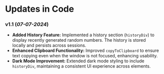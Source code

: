 # Updates in Code

### v1.1 (*07-07-2024*)

- **Added History Feature:** Implemented a history section (`historyDiv`) to display recently generated random numbers. The history is stored locally and persists across sessions.
- **Enhanced Clipboard Functionality:** Improved `copyToClipboard` to ensure text copying even when the window is not focused, enhancing usability.
- **Dark Mode Improvement:** Extended dark mode styling to include `historyDiv`, maintaining a consistent UI experience across elements.

